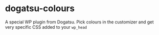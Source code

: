 # dogatsu-colours
A special WP plugin from Dogatsu. Pick colours in the customizer and get very specific CSS added to your `wp_head`
